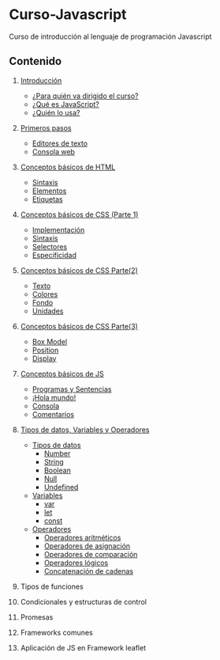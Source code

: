 # Curso-Javascript  
Curso de introducción al lenguaje de programación Javascript  

## Contenido  
1. [Introducción](01-Introduccion.md)
    - [¿Para quién va dirigido el curso?](01-Introduccion.md#para-quién-va-dirigido-este-curso)
    - [¿Qué es JavaScript?](01-Introduccion.md#qué-es-javascript)
    - [¿Quién lo usa?](01-Introduccion.md#dónde-podemos-encontrar-el-lenguaje-javascript)


2. [Primeros pasos](02-Primeros%20pasos.md)
    - [Editores de texto](02-Primeros%20pasos.md#editores-de-texto)
    - [Consola web](02-Primeros%20pasos.md#la-consola-web)

3. [Conceptos básicos de HTML](03-Conceptos-básicos-de-HTML.md)
    - [Sintaxis](03-Conceptos-básicos-de-HTML.md#sintaxis)
    - [Elementos](03-Conceptos-básicos-de-HTML.md#elementos)
    - [Etiquetas](03-Conceptos-básicos-de-HTML.md#etiquetas)

4. [Conceptos básicos de CSS (Parte 1)](04-Conceptos-básicos-de-CSS-P1.md)
    - [Implementación](04-Conceptos-básicos-de-CSS-P1.md#implementación)
    - [Sintaxis](04-Conceptos-básicos-de-CSS-P1.md#sintaxis)
    - [Selectores](04-Conceptos-básicos-de-CSS-P1.md#selectores)
    - [Especificidad](04-Conceptos-básicos-de-CSS-P1.md#especificidad)

5. [Conceptos básicos de CSS Parte(2)](05-Conceptos-básicos-de-CSS-P2.md)
    - [Texto](05-Conceptos-básicos-de-CSS-P2.md#texto)
    - [Colores](05-Conceptos-básicos-de-CSS-P2.md#colores)
    - [Fondo](05-Conceptos-básicos-de-CSS-P2.md#fondo)
    - [Unidades](05-Conceptos-básicos-de-CSS-P2.md#unidades)

6. [Conceptos básicos de CSS Parte(3)](06-Conceptos-básicos-de-CSS-P3.md)
    - [Box Model](06-Conceptos-básicos-de-CSS-P3.md#modelo-de-caja)
    - [Position](06-Conceptos-básicos-de-CSS-P3.md#position)
    - [Display](06-Conceptos-básicos-de-CSS-P3.md#display)

7. [Conceptos básicos de JS](07-Conceptos-básicos-de-JS.md)
    - [Programas y Sentencias](07-Conceptos-básicos-de-JS.md#programas-y-sentencias)
    - [¡Hola mundo!](07-Conceptos-básicos-de-JS.md#hola-mundo)
    - [Consola](07-Conceptos-básicos-de-JS.md#consola)
    - [Comentarios](07-Conceptos-básicos-de-JS.md#comentarios)

8. [Tipos de datos, Variables y Operadores](08-Tipos-de-datos-Variables-Operadores.md)
    - [Tipos de datos](08-Tipos-de-datos-Variables-Operadores.md#tipos-de-datos)
        - [Number](08-Tipos-de-datos-Variables-Operadores.md#number)
        - [String](08-Tipos-de-datos-Variables-Operadores.md#string)
        - [Boolean](08-Tipos-de-datos-Variables-Operadores.md#boolean)
        - [Null](08-Tipos-de-datos-Variables-Operadores.md#null)
        - [Undefined](08-Tipos-de-datos-Variables-Operadores.md#undefined)
    - [Variables](08-Tipos-de-datos-Variables-Operadores.md#variables)
        - [var](08-Tipos-de-datos-Variables-Operadores.md#var)
        - [let](08-Tipos-de-datos-Variables-Operadores.md#let)
        - [const](08-Tipos-de-datos-Variables-Operadores.md#const)
    - [Operadores](08-Tipos-de-datos-Variables-Operadores.md#operadores)
        - [Operadores aritméticos](08-Tipos-de-datos-Variables-Operadores.md#operadores-aritméticos)
        - [Operadores de asignación](08-Tipos-de-datos-Variables-Operadores.md#operadores-de-asignación)
        - [Operadores de comparación](08-Tipos-de-datos-Variables-Operadores.md#operadores-de-comparación)
        - [Operadores lógicos](08-Tipos-de-datos-Variables-Operadores.md#operadores-lógicos)
        - [Concatenación de cadenas](08-Tipos-de-datos-Variables-Operadores.md#concatenación-de-cadenas-)


10. Tipos de funciones  

11. Condicionales y estructuras de control  

12. Promesas

13. Frameworks comunes  

14. Aplicación de JS en Framework leaflet    
